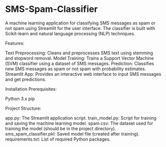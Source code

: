 # SMS-Spam-Classifier
A machine learning application for classifying SMS messages as spam or not spam using Streamlit for the user interface. The classifier is built with Scikit-learn and natural language processing (NLP) techniques.

Features:

  Text Preprocessing: Cleans and preprocesses SMS text using stemming and stopword removal.
  Model Training: Trains a Support Vector Machine (SVM) classifier using a dataset of SMS messages.
  Prediction: Classifies new SMS messages as spam or not spam with probability estimates.
  Streamlit App: Provides an interactive web interface to input SMS messages and get predictions.

Installation Prerequisites:

  Python 3.x
  pip

Project Structure:

  app.py: The Streamlit application script.
  train_model.py: Script for training and saving the machine learning model.
  spam.csv: The dataset used for training the model (should be in the project directory).
  sms_spam_classifier.pkl: Saved model file (created after training).
  requirements.txt: List of required Python packages.




